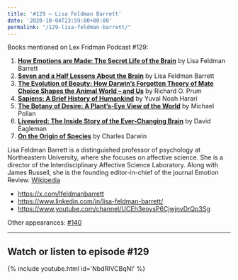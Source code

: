 ```yaml
---
title: '#129 – Lisa Feldman Barrett'
date: '2020-10-04T23:59:00+00:00'
permalink: "/129-lisa-feldman-barrett/"
---
```


Books mentioned on Lex Fridman Podcast #129:

1. <b><a href="https://amzn.to/3umOMdn" target="_blank" rel="sponsored noopener noreferrer">How Emotions are Made: The Secret Life of the Brain</a></b> by Lisa Feldman Barrett
2. <b><a href="https://amzn.to/3B0vkaf" target="_blank" rel="sponsored noopener noreferrer">Seven and a Half Lessons About the Brain</a></b> by Lisa Feldman Barrett
3. <b><a href="https://amzn.to/3VnzIZb" target="_blank" rel="sponsored noopener noreferrer">The Evolution of Beauty: How Darwin’s Forgotten Theory of Mate Choice Shapes the Animal World – and Us</a></b> by Richard O. Prum
4. <b><a href="https://amzn.to/3uewfQL" target="_blank" rel="sponsored noopener noreferrer">Sapiens: A Brief History of Humankind</a></b> by Yuval Noah Harari
5. <b><a href="https://amzn.to/3OPGFzD" target="_blank" rel="sponsored noopener noreferrer">The Botany of Desire: A Plant’s-Eye View of the World</a></b> by Michael Pollan
6. <b><a href="https://amzn.to/3iwelX7" target="_blank" rel="sponsored noopener noreferrer">Livewired: The Inside Story of the Ever-Changing Brain</a></b> by David Eagleman
7. <b><a href="https://amzn.to/3VI2Bip" target="_blank" rel="sponsored noopener noreferrer">On the Origin of Species</a></b> by Charles Darwin

<!--more-->

Lisa Feldman Barrett is a distinguished professor of psychology at Northeastern University, where she focuses on affective science. She is a director of the Interdisciplinary Affective Science Laboratory. Along with James Russell, she is the founding editor-in-chief of the journal Emotion Review. <a href="https://en.wikipedia.org/wiki/Lisa_Feldman_Barrett" target="_blank">Wikipedia</a>

- <a href="https://x.com/lfeldmanbarrett" target="_blank">https://x.com/lfeldmanbarrett</a>
- <a href="https://www.linkedin.com/in/lisa-feldman-barrett/" target="_blank">https://www.linkedin.com/in/lisa-feldman-barrett/</a>
- <a href="https://www.youtube.com/channel/UCEh3eoysP6CjwjnvDrQp3Sg" target="_blank">https://www.youtube.com/channel/UCEh3eoysP6CjwjnvDrQp3Sg</a>

Other appearances: [\#140](/140-lisa-feldman-barrett/)

- - - - - -

## Watch or listen to episode #129

{% include youtube.html id='NbdRIVCBqNI' %}